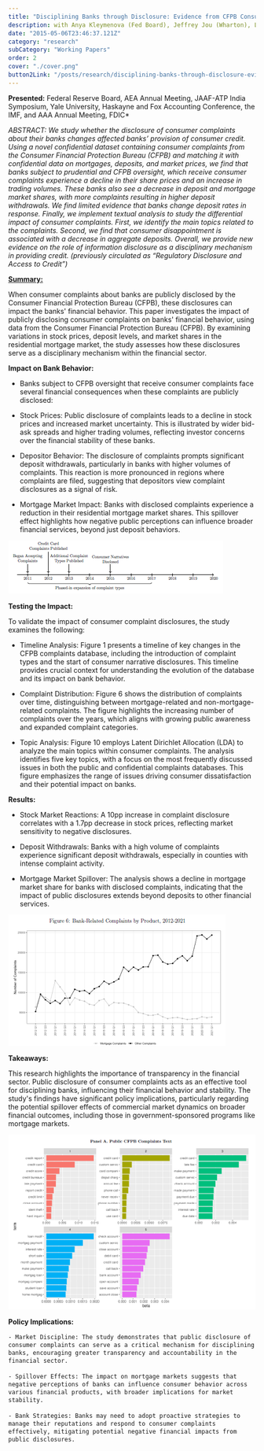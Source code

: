```yaml
---
title: "Disciplining Banks through Disclosure: Evidence from CFPB Consumer Complaints"
description: with Anya Kleymenova (Fed Board), Jeffrey Jou (Wharton), Laszlo Sandor (CFPB), and Rajesh Vijayaraghavan (UBC Sauder)
date: "2015-05-06T23:46:37.121Z"
category: "research"
subCategory: "Working Papers"
order: 2
cover: "./cover.png"
button2Link: "/posts/research/disciplining-banks-through-disclosure-evidence-from-cfpb-consumer-complaints/suggested_citation_bibtex.pdf"
---
```


**Presented:** Federal Reserve Board, AEA Annual Meeting, JAAF-ATP India
Symposium, Yale University, Haskayne and Fox Accounting Conference, the IMF, and AAA Annual Meeting, FDIC*

_ABSTRACT: We study whether the disclosure of consumer complaints about their banks changes affected banks’ provision of consumer credit. Using a novel confidential dataset containing consumer complaints from the Consumer Financial Protection Bureau (CFPB) and matching it with confidential data on mortgages, deposits, and market prices, we find that banks subject to prudential and CFPB oversight, which receive consumer complaints experience a decline in their share prices and an increase in trading volumes. These banks also see a decrease in deposit and mortgage market shares, with more complaints resulting in higher deposit withdrawals. We find limited evidence that banks change deposit rates in response. Finally, we implement textual analysis to study the differential impact of consumer complaints. First, we identify the main topics related to the complaints. Second, we find that consumer disappointment is associated with a decrease in aggregate deposits. Overall, we provide new evidence on the role of information disclosure as a disciplinary mechanism in providing credit.
(previously circulated as “Regulatory Disclosure and Access to Credit”)_

**<u>Summary:</u>**

When consumer complaints about banks are publicly disclosed by the Consumer Financial Protection Bureau (CFPB), these disclosures can impact the banks' financial behavior. This paper investigates the impact of publicly disclosing consumer complaints on banks' financial behavior, using data from the Consumer Financial Protection Bureau (CFPB). By examining variations in stock prices, deposit levels, and market shares in the residential mortgage market, the study assesses how these disclosures serve as a disciplinary mechanism within the financial sector.

**Impact on Bank Behavior:**

- Banks subject to CFPB oversight that receive consumer complaints face several financial consequences when these complaints are publicly disclosed:

- Stock Prices: Public disclosure of complaints leads to a decline in stock prices and increased market uncertainty. This is illustrated by wider bid-ask spreads and higher trading volumes, reflecting investor concerns over the financial stability of these banks.

- Depositor Behavior: The disclosure of complaints prompts significant deposit withdrawals, particularly in banks with higher volumes of complaints. This reaction is more pronounced in regions where complaints are filed, suggesting that depositors view complaint disclosures as a signal of risk.

- Mortgage Market Impact: Banks with disclosed complaints experience a reduction in their residential mortgage market shares. This spillover effect highlights how negative public perceptions can influence broader financial services, beyond just deposit behaviors.

![Figure 1: Timeline of CFPB Complaints Database Changes](./disciplining_1.png)

**Testing the Impact:**

To validate the impact of consumer complaint disclosures, the study examines the following:

- Timeline Analysis: Figure 1 presents a timeline of key changes in the CFPB complaints database, including the introduction of complaint types and the start of consumer narrative disclosures. This timeline provides crucial context for understanding the evolution of the database and its impact on bank behavior.

- Complaint Distribution: Figure 6 shows the distribution of complaints over time, distinguishing between mortgage-related and non-mortgage-related complaints. The figure highlights the increasing number of complaints over the years, which aligns with growing public awareness and expanded complaint categories.

- Topic Analysis: Figure 10 employs Latent Dirichlet Allocation (LDA) to analyze the main topics within consumer complaints. The analysis identifies five key topics, with a focus on the most frequently discussed issues in both the public and confidential complaints databases. This figure emphasizes the range of issues driving consumer dissatisfaction and their potential impact on banks.

**Results:**

- Stock Market Reactions: A 10pp increase in complaint disclosure correlates with a 1.7pp decrease in stock prices, reflecting market sensitivity to negative disclosures.

- Deposit Withdrawals: Banks with a high volume of complaints experience significant deposit withdrawals, especially in counties with intense complaint activity.

- Mortgage Market Spillover: The analysis shows a decline in mortgage market share for banks with disclosed complaints, indicating that the impact of public disclosures extends beyond deposits to other financial services.

![Distribution of complaints over time by product type](./disciplining_6.png)


**Takeaways:**

This research highlights the importance of transparency in the financial sector. Public disclosure of consumer complaints acts as an effective tool for disciplining banks, influencing their financial behavior and stability. The study's findings have significant policy implications, particularly regarding the potential spillover effects of commercial market dynamics on broader financial outcomes, including those in government-sponsored programs like mortgage markets.

![Topic analysis of consumer complaints using LDA](./disciplining_10.png)

**Policy Implications:**

    - Market Discipline: The study demonstrates that public disclosure of consumer complaints can serve as a critical mechanism for disciplining banks, encouraging greater transparency and accountability in the financial sector.

    - Spillover Effects: The impact on mortgage markets suggests that negative perceptions of banks can influence consumer behavior across various financial products, with broader implications for market stability.

    - Bank Strategies: Banks may need to adopt proactive strategies to manage their reputations and respond to consumer complaints effectively, mitigating potential negative financial impacts from public disclosures.
